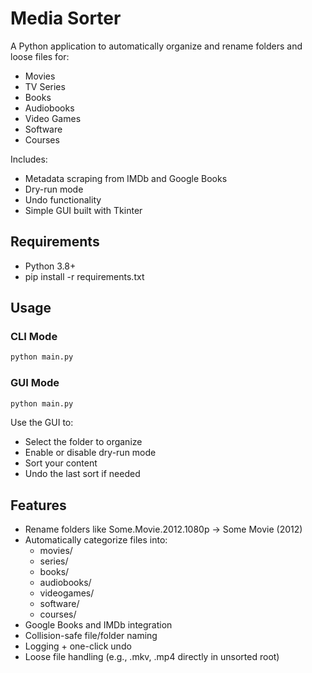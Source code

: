 # Media Sorter

A Python application to automatically organize and rename folders and loose files for:
- Movies
- TV Series
- Books
- Audiobooks
- Video Games
- Software
- Courses

Includes:
- Metadata scraping from IMDb and Google Books
- Dry-run mode
- Undo functionality
- Simple GUI built with Tkinter


## Requirements

- Python 3.8+
- pip install -r requirements.txt


## Usage

### CLI Mode

```bash
python main.py
```

### GUI Mode

```bash
python main.py
```
Use the GUI to:
- Select the folder to organize
- Enable or disable dry-run mode
- Sort your content
- Undo the last sort if needed

## Features
- Rename folders like Some.Movie.2012.1080p → Some Movie (2012)
- Automatically categorize files into:
    - movies/
    - series/
    - books/
    - audiobooks/
    - videogames/
    - software/
    - courses/
- Google Books and IMDb integration
- Collision-safe file/folder naming
- Logging + one-click undo
- Loose file handling (e.g., .mkv, .mp4 directly in unsorted root)